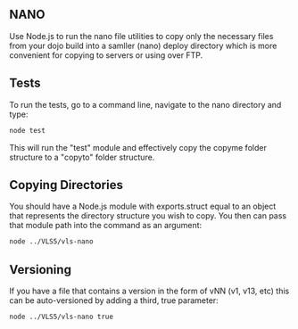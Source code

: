 NANO
----

Use Node.js to run the nano file utilities to copy only the necessary files from
your dojo build into a samller (nano) deploy directory which is more convenient
for copying to servers or using over FTP.

Tests
-----

To run the tests, go to a command line, navigate to the nano directory and type:
```bash
node test
```
This will run the "test" module and effectively copy the copyme folder structure
to a "copyto" folder structure.

Copying Directories
-------------------

You should have a Node.js module with exports.struct equal to an object that
represents the directory structure you wish to copy. You then can pass that
module path into the command as an argument:
```bash
node ../VLS5/vls-nano
```

Versioning
----------
If you have a file that contains a version in the form of vNN (v1, v13, etc) this
can be auto-versioned by adding a third, true parameter:
```text
node ../VLS5/vls-nano true
```
